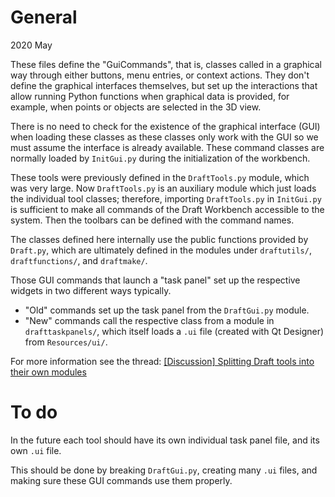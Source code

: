 # General

2020 May

These files define the "GuiCommands", that is, classes called in a graphical
way through either buttons, menu entries, or context actions.
They don't define the graphical interfaces themselves, but set up
the interactions that allow running Python functions
when graphical data is provided, for example, when points or objects
are selected in the 3D view.

There is no need to check for the existence of the graphical interface (GUI)
when loading these classes as these classes only work with the GUI
so we must assume the interface is already available.
These command classes are normally loaded by `InitGui.py`
during the initialization of the workbench.

These tools were previously defined in the `DraftTools.py` module,
which was very large. Now `DraftTools.py` is an auxiliary module
which just loads the individual tool classes; therefore, importing
`DraftTools.py` in `InitGui.py` is sufficient to make all commands
of the Draft Workbench accessible to the system.
Then the toolbars can be defined with the command names.

The classes defined here internally use the public functions provided
by `Draft.py`, which are ultimately defined in the modules
under `draftutils/`, `draftfunctions/`, and `draftmake/`.

Those GUI commands that launch a "task panel" set up the respective widgets
in two different ways typically.
- "Old" commands set up the task panel from the `DraftGui.py` module.
- "New" commands call the respective class from a module in `drafttaskpanels/`,
which itself loads a `.ui` file (created with Qt Designer)
from `Resources/ui/`.

For more information see the thread:
[[Discussion] Splitting Draft tools into their own modules](https://forum.freecadweb.org/viewtopic.php?f=23&t=38593&start=10#p341298)

# To do

In the future each tool should have its own individual task panel file,
and its own `.ui` file.

This should be done by breaking `DraftGui.py`, creating many `.ui` files,
and making sure these GUI commands use them properly.
